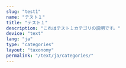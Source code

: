 ```yaml
---
slug: "test1"
name: "テスト１"
title: "テスト１"
description: "これはテスト１カテゴリの説明です。"
device: "text"
lang: "ja"
type: "categories"
layout: "taxonomy"
permalink: "/text/ja/categories/"
---
```

